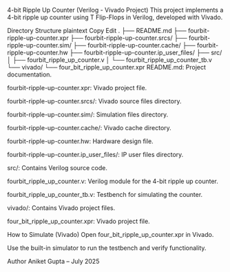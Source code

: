 4-bit Ripple Up Counter (Verilog - Vivado Project)
This project implements a 4-bit ripple up counter using T Flip-Flops in Verilog, developed with Vivado.

Directory Structure
plaintext
Copy
Edit
.
├── README.md
├── fourbit-ripple-up-counter.xpr
├── fourbit-ripple-up-counter.srcs/
├── fourbit-ripple-up-counter.sim/
├── fourbit-ripple-up-counter.cache/
├── fourbit-ripple-up-counter.hw
├── fourbit-ripple-up-counter.ip_user_files/
├── src/
│   ├── fourbit_ripple_up_counter.v
│   └── fourbit_ripple_up_counter_tb.v
└── vivado/
    └── four_bit_ripple_up_counter.xpr
README.md: Project documentation.

fourbit-ripple-up-counter.xpr: Vivado project file.

fourbit-ripple-up-counter.srcs/: Vivado source files directory.

fourbit-ripple-up-counter.sim/: Simulation files directory.

fourbit-ripple-up-counter.cache/: Vivado cache directory.

fourbit-ripple-up-counter.hw: Hardware design file.

fourbit-ripple-up-counter.ip_user_files/: IP user files directory.

src/: Contains Verilog source code.

fourbit_ripple_up_counter.v: Verilog module for the 4-bit ripple up counter.

fourbit_ripple_up_counter_tb.v: Testbench for simulating the counter.

vivado/: Contains Vivado project files.

four_bit_ripple_up_counter.xpr: Vivado project file.

How to Simulate (Vivado)
Open four_bit_ripple_up_counter.xpr in Vivado.

Use the built-in simulator to run the testbench and verify functionality.

Author
Aniket Gupta – July 2025

